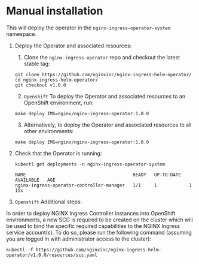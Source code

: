 # Manual installation

This will deploy the operator in the `nginx-ingress-operator-system` namespace.


1. Deploy the Operator and associated resources:
   1. Clone the `nginx-ingress-operator` repo and checkout the latest stable tag:
    ```
    git clone https://github.com/nginxinc/nginx-ingress-helm-operator/
    cd nginx-ingress-helm-operator/
    git checkout v1.0.0
    ```

   2. `Openshift` To deploy the Operator and associated resources to an OpenShift environment, run:
    ```
    make deploy IMG=nginx/nginx-ingress-operator:1.0.0
    ```

   3. Alternatively, to deploy the Operator and associated resources to all other environments:
    ```
    make deploy IMG=nginx/nginx-ingress-operator:1.0.0
    ```

2. Check that the Operator is running:
    ```
    kubectl get deployments -n nginx-ingress-operator-system

    NAME                                        READY   UP-TO-DATE   AVAILABLE   AGE
    nginx-ingress-operator-controller-manager   1/1     1            1           15s
    ```

3. `Openshift` Additional steps:

In order to deploy NGINX Ingress Controller instances into OpenShift environments, a new SCC is required to be created on the cluster which will be used to bind the specific required capabilities to the NGINX Ingress service account(s). To do so, please run the following command (assuming you are logged in with administrator access to the cluster):

`kubectl -f https://github.com/nginxinc/nginx-ingress-helm-operator/v1.0.0/resources/scc.yaml`
